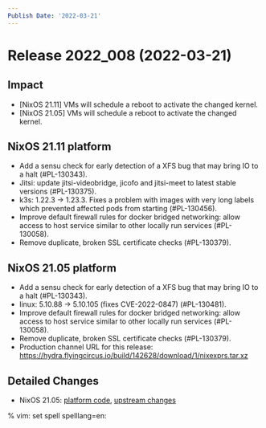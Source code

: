 ```yaml
---
Publish Date: '2022-03-21'
---
```


# Release 2022_008 (2022-03-21)

## Impact

- \[NixOS 21.11\] VMs will schedule a reboot to activate the changed kernel.
- \[NixOS 21.05\] VMs will schedule a reboot to activate the changed kernel.

## NixOS 21.11 platform

- Add a sensu check for early detection of a XFS bug that may bring IO to a halt (#PL-130343).
- Jitsi: update jitsi-videobridge, jicofo and jitsi-meet to latest stable versions (#PL-130375).
- k3s: 1.22.3 -> 1.23.3. Fixes a problem with images with very long labels
  which prevented affected pods from starting (#PL-130456).
- Improve default firewall rules for docker bridged networking: allow access
  to host service similar to other locally run services (#PL-130058).
- Remove duplicate, broken SSL certificate checks (#PL-130379).

## NixOS 21.05 platform

- Add a sensu check for early detection of a XFS bug that may bring IO to a halt (#PL-130343).
- linux: 5.10.88 -> 5.10.105 (fixes CVE-2022-0847) (#PL-130481).
- Improve default firewall rules for docker bridged networking: allow access
  to host service similar to other locally run services (#PL-130058).
- Remove duplicate, broken SSL certificate checks (#PL-130379).
- Production channel URL for this release: <https://hydra.flyingcircus.io/build/142628/download/1/nixexprs.tar.xz>

## Detailed Changes

- NixOS 21.05: [platform code](https://github.com/flyingcircusio/fc-nixos/compare/fc/r2022_007/21.05...57ea14896b3d0b513b9d9f614350aad9ca6cd025),
  [upstream changes](https://github.com/flyingcircusio/nixpkgs/compare/0fd9ee1aa36ce865ad273f4f07fdc093adeb5c00...0f5fbc131671be14b6e76daa8125284b5111b33b)

% vim: set spell spelllang=en:
